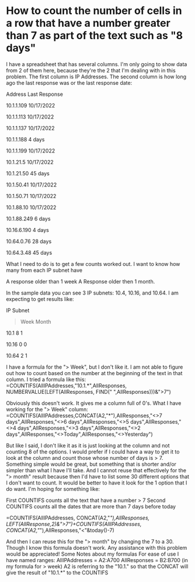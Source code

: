 
# How to count the number of cells in a row that have a number greater than 7 as part of the text such as "8 days"

I have a spreadsheet that has several columns. I'm only going to show data from 2 of them here, because they're the 2 that I'm dealing with in this problem.
The first column is IP Addresses. The second column is how long ago the last response was or the last response date:




Address
Last Response




10.1.1.109
10/17/2022


10.1.1.113
10/17/2022


10.1.1.137
10/17/2022


10.1.1.188
4 days


10.1.1.199
10/17/2022


10.1.21.5
10/17/2022


10.1.21.50
45 days


10.1.50.41
10/17/2022


10.1.50.71
10/17/2022


10.1.88.10
10/17/2022


10.1.88.249
6 days


10.16.6.190
4 days


10.64.0.76
28 days


10.64.3.48
45 days




What I need to do is to get a few counts worked out. I want to know how many from each IP subnet have

A response older than 1 week
A Response older then 1 month.

In the sample data you can see 3 IP subnets: 10.4, 10.16, and 10.64. I am expecting to get results like:




IP Subnet
> Week
> Month




10.1
8
1


10.16
0
0


10.64
2
1




I have a formula for the "> Week", but I don't like it. I am not able to figure out how to count based on the number at the beginning of the text in that column. I tried a formula like this:
=COUNTIFS(AllIPAddresses,"10.1.*",AllResponses, NUMBERVALUE(LEFT(AllResponses, FIND(" ",AllResponses)))&">7")

Obviously this doesn't work. It gives me a column full of 0's.
What I have working for the "> Week" column:
=COUNTIFS(AllIPAddresses,CONCAT(A2,"*"),AllResponses,"<>7 days",AllResponses,"<>6 days",AllResponses,"<>5 days",AllResponses,"<>4 days",AllResponses,"<>3 days",AllResponses,"<>2 days",AllResponses,"<>Today",AllResponses,"<>Yesterday")

But like I said, I don't like it as it is just looking at the column and not counting 8 of the options. I would prefer if I could have a way to get it to look at the column and count those whose number of days is > 7. Something simple would be great, but something that is shorter and/or simpler than what I have I'll take. And I cannot reuse that effectively for the "> month" result because then I'd have to list some 30 different options that I don't want to count.
It would be better to have it look for the 1 option that I do want.
I'm hoping for something like:

First COUNTIFS counts all the text that have a number > 7
Second COUNTIFS counts all the dates that are more than 7 days before today

=COUNTIFS(AllIPAddresses, CONCAT(A2,"*"),AllResponses, LEFT(AllResponse,2)&">7")+COUNTIFS(AllIPAddresses, CONCAT(A2,"*"),AllResponses,"<"&today()-7)

And then I can reuse this for the "> month" by changing the 7 to a 30.
Though I know this formula doesn't work.
Any assistance with this problem would be appreciated!
Some Notes about my formulas
For ease of use I have named ranges:
AllIPAddresses = A2:A700
AllResponses   = B2:B700
(in my formula for > week) A2 is referring to the "10.1." so that the CONCAT will give the result of "10.1.*" to the COUNTIFS

        